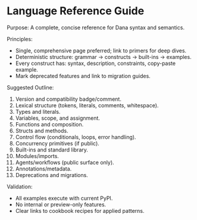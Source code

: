 # Language Reference Guide

Purpose: A complete, concise reference for Dana syntax and semantics.

Principles:
- Single, comprehensive page preferred; link to primers for deep dives.
- Deterministic structure: grammar → constructs → built-ins → examples.
- Every construct has: syntax, description, constraints, copy-paste example.
- Mark deprecated features and link to migration guides.

Suggested Outline:
1) Version and compatibility badge/comment.
2) Lexical structure (tokens, literals, comments, whitespace).
3) Types and literals.
4) Variables, scope, and assignment.
5) Functions and composition.
6) Structs and methods.
7) Control flow (conditionals, loops, error handling).
8) Concurrency primitives (if public).
9) Built-ins and standard library.
10) Modules/imports.
11) Agents/workflows (public surface only).
12) Annotations/metadata.
13) Deprecations and migrations.

Validation:
- All examples execute with current PyPI.
- No internal or preview-only features.
- Clear links to cookbook recipes for applied patterns.



